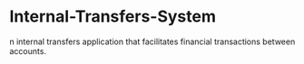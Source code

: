 # Internal-Transfers-System
n internal transfers application that facilitates financial transactions between accounts.
